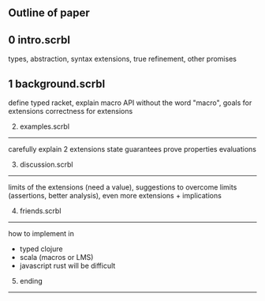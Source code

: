 Outline of paper
---


0 intro.scrbl
---
types, abstraction,
syntax extensions,
true refinement,
other promises


1 background.scrbl
---
define typed racket,
explain macro API without the word "macro",
goals for extensions
correctness for extensions


2. examples.scrbl
---
carefully explain 2 extensions
state guarantees
prove properties
evaluations


3. discussion.scrbl
---
limits of the extensions (need a value),
suggestions to overcome limits (assertions, better analysis),
even more extensions + implications


4. friends.scrbl
---
how to implement in
- typed clojure
- scala (macros or LMS)
- javascript
rust will be difficult


5. ending
---

